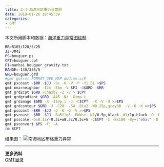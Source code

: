 ```yaml
---
title: 3-4-海洋地区重力异常图
date: 2019-01-26 18:45:39
categories:
- GMT
---
```

 本文所用脚本和数据：[海洋重力异常图绘制](https://github.com/zhongpenggeo/GMT_demo/tree/master/gravity)
```sh
RR=R105/120/5/25
JJ=JM4i
PS=bouguer.ps
CPT=bouguer.cpt
FI=nanhai_bouguer_gravity.txt
RANGE=-130/335/5
GRD=bouguer.grd
#gmt gmtset FORMAT_GEO_MAP ddd:mm:ssF
gmt pscoast -$RR -$JJ -Sc -K -V -P -Y1.5i >$PS
gmt nearneighbor -I2m -S5m -V $FI -G$GRD -$RR
gmt grd2cpt $GRD -Chaxby -Z -V > $CPT
gmt grdgradient $GRD -A45 -Nt -Gtmp.i
gmt grdimage $GRD -R -Itmp.i -J -C$CPT  -K -V -O >>$PS
gmt grdcontour $GRD -J -C20  -S4 -B1a2 -W0.25p,gray30  -V -O -K >>$PS
gmt pscoast -$RR -$JJ -Q -K -O -V >>$PS
gmt pscoast -$RR -$JJ -Ba5f1g5 -BNWse -N1/0.5p,black -W1/1p,black -O -K >>$PS
gmt psscale -Dx0.1i/-0.3i+w8.5c/0.5c+h -C$CPT -I -Bx100 -By+l"mGal" -O >>$PS
gmt psconvert $PS -Tj -A
rm $CPT 


```
结果图：
![南海地区布格重力异常](https://upload-images.jianshu.io/upload_images/7955445-acd92619c76216a9.png?imageMogr2/auto-orient/strip%7CimageView2/2/w/240)

---

**更多资料**  
[GMT目录](https://www.jianshu.com/p/321f67983c42)
